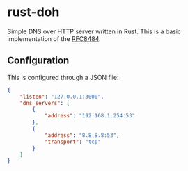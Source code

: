# rust-doh

Simple DNS over HTTP server written in Rust.
This is a basic implementation of the [RFC8484](https://datatracker.ietf.org/doc/html/rfc8484).

## Configuration

This is configured through a JSON file:

```json
{
    "listen": "127.0.0.1:3000",
    "dns_servers": [
        {
            "address": "192.168.1.254:53"
        },
        {
            "address": "8.8.8.8:53",
            "transport": "tcp"
        }
    ]
}
```
